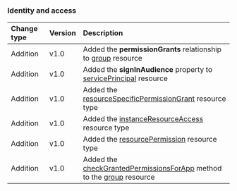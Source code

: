 ### Identity and access

| **Change type** | **Version** | **Description** |
|:---|:---|:---|
|Addition|v1.0|Added the **permissionGrants** relationship to [group](https://docs.microsoft.com/en-us/graph/api/resources/group?view=graph-rest-1.0) resource|
|Addition|v1.0|Added the **signInAudience** property to [servicePrincipal](https://docs.microsoft.com/en-us/graph/api/resources/servicePrincipal?view=graph-rest-1.0) resource|
|Addition|v1.0|Added the [resourceSpecificPermissionGrant](https://docs.microsoft.com/en-us/graph/api/resources/resourceSpecificPermissionGrant?view=graph-rest-1.0) resource type|
|Addition|v1.0|Added the [instanceResourceAccess](https://docs.microsoft.com/en-us/graph/api/resources/instanceResourceAccess?view=graph-rest-1.0) resource type|
|Addition|v1.0|Added the [resourcePermission](https://docs.microsoft.com/en-us/graph/api/resources/resourcePermission?view=graph-rest-1.0) resource type|
|Addition|v1.0|Added the [checkGrantedPermissionsForApp](https://docs.microsoft.com/en-us/graph/api/group-checkGrantedPermissionsForApp?view=graph-rest-1.0) method to the [group](https://docs.microsoft.com/en-us/graph/api/resources/group?view=graph-rest-1.0) resource|
